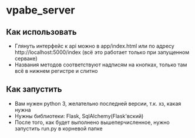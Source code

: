 # vpabe_server

## Как использовать
- Глянуть интерфейс к api можно в app/index.html или по адресу http://localhost:5000/index (всё это работает только при запущенном серваке)
- Названия методов соответствуют надписям на кнопках, только там всё в нижнем регистре и слитно

## Как запустить
- Вам нужен python 3, желательно последней версии, т.к. хз, какая нужна
- Нужны библиотеки: Flask, SqlAlchemy(Flask'вский)
- После того, как будет выполнено вышеперчисленное, нужно запустить run.py в корневой папке
